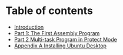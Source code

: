 # Table of contents

* [Introduction](README.md)
* [Part 1: The First Assembly Program](chapter-1.md)
* [Part 2 Multi-task Program in Protect Mode](chapter-2.md)
* [Appendix A Installing Ubuntu Desktop](appendix-a-installing-ubuntu-desktop.md)

